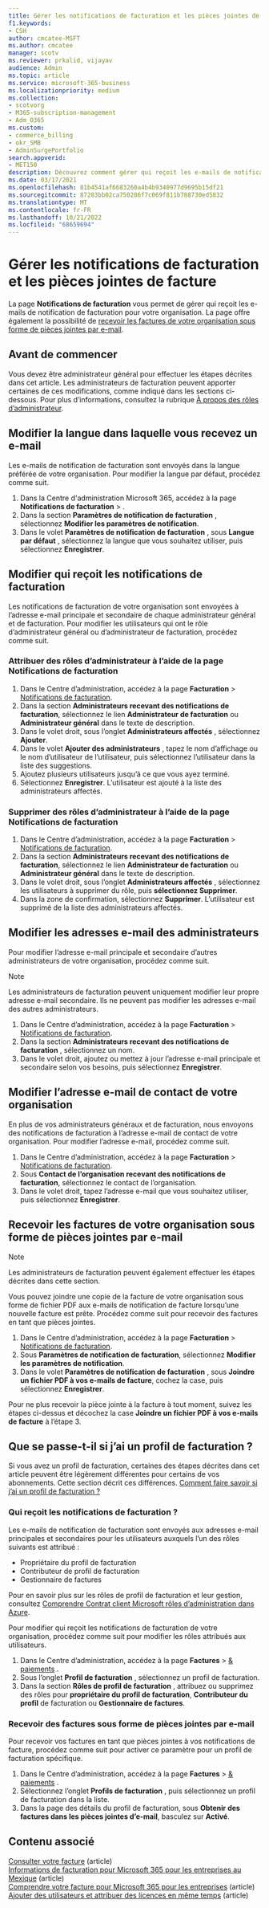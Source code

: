 ```yaml
---
title: Gérer les notifications de facturation et les pièces jointes de facture
f1.keywords:
- CSH
author: cmcatee-MSFT
ms.author: cmcatee
manager: scotv
ms.reviewer: prkalid, vijayav
audience: Admin
ms.topic: article
ms.service: microsoft-365-business
ms.localizationpriority: medium
ms.collection:
- scotvorg
- M365-subscription-management
- Adm_O365
ms.custom:
- commerce_billing
- okr_SMB
- AdminSurgePortfolio
search.appverid:
- MET150
description: Découvrez comment gérer qui reçoit les e-mails de notification de facturation et les pièces jointes de facture.
ms.date: 03/17/2021
ms.openlocfilehash: 81b4541af6683260a4b4b9340977d9695b15df21
ms.sourcegitcommit: 87283bb02ca750286f7c069f811b788730ed5832
ms.translationtype: MT
ms.contentlocale: fr-FR
ms.lasthandoff: 10/21/2022
ms.locfileid: "68659694"
---
```

# <a name="manage-billing-notifications-and-invoice-attachments"></a>Gérer les notifications de facturation et les pièces jointes de facture

La page **Notifications de facturation** vous permet de gérer qui reçoit les e-mails de notification de facturation pour votre organisation. La page offre également la possibilité de [recevoir les factures de votre organisation sous forme de pièces jointes par e-mail](#receive-your-organizations-invoices-as-email-attachments).

## <a name="before-you-begin"></a>Avant de commencer

Vous devez être administrateur général pour effectuer les étapes décrites dans cet article. Les administrateurs de facturation peuvent apporter certaines de ces modifications, comme indiqué dans les sections ci-dessous. Pour plus d’informations, consultez la rubrique [À propos des rôles d’administrateur](../../admin/add-users/about-admin-roles.md).

## <a name="change-the-language-you-receive-email-in"></a>Modifier la langue dans laquelle vous recevez un e-mail

Les e-mails de notification de facturation sont envoyés dans la langue préférée de votre organisation. Pour modifier la langue par défaut, procédez comme suit.

1. Dans la Centre d'administration Microsoft 365, accédez à la page **Notifications de facturation** > .<a href="https://go.microsoft.com/fwlink/p/?linkid=853212" target="_blank"></a>
2. Dans la section **Paramètres de notification de facturation** , sélectionnez **Modifier les paramètres de notification**.
3. Dans le volet **Paramètres de notification de facturation** , sous **Langue par défaut** , sélectionnez la langue que vous souhaitez utiliser, puis sélectionnez **Enregistrer**.

## <a name="change-who-receives-billing-notifications"></a>Modifier qui reçoit les notifications de facturation

Les notifications de facturation de votre organisation sont envoyées à l’adresse e-mail principale et secondaire de chaque administrateur général et de facturation. Pour modifier les utilisateurs qui ont le rôle d’administrateur général ou d’administrateur de facturation, procédez comme suit.

### <a name="assign-admin-roles-by-using-the-billing-notifications-page"></a>Attribuer des rôles d’administrateur à l’aide de la page Notifications de facturation

1. Dans le Centre d’administration, accédez à la page **Facturation** > <a href="https://go.microsoft.com/fwlink/p/?linkid=853212" target="_blank">Notifications de facturation</a>.
2. Dans la section **Administrateurs recevant des notifications de facturation**, sélectionnez le lien **Administrateur de facturation** ou **Administrateur général** dans le texte de description.
3. Dans le volet droit, sous l’onglet **Administrateurs affectés** , sélectionnez **Ajouter**.
4. Dans le volet **Ajouter des administrateurs** , tapez le nom d’affichage ou le nom d’utilisateur de l’utilisateur, puis sélectionnez l’utilisateur dans la liste des suggestions.
5. Ajoutez plusieurs utilisateurs jusqu’à ce que vous ayez terminé.
6. Sélectionnez **Enregistrer**. L’utilisateur est ajouté à la liste des administrateurs affectés.

### <a name="remove-admin-roles-by-using-the-billing-notifications-page"></a>Supprimer des rôles d’administrateur à l’aide de la page Notifications de facturation

1. Dans le Centre d’administration, accédez à la page **Facturation** > <a href="https://go.microsoft.com/fwlink/p/?linkid=853212" target="_blank">Notifications de facturation</a>.
2. Dans la section **Administrateurs recevant des notifications de facturation**, sélectionnez le lien **Administrateur de facturation** ou **Administrateur général** dans le texte de description.
3. Dans le volet droit, sous l’onglet **Administrateurs affectés** , sélectionnez les utilisateurs à supprimer du rôle, puis **sélectionnez Supprimer**.
4. Dans la zone de confirmation, sélectionnez **Supprimer**. L’utilisateur est supprimé de la liste des administrateurs affectés.

## <a name="change-the-email-addresses-for-admins"></a>Modifier les adresses e-mail des administrateurs

Pour modifier l’adresse e-mail principale et secondaire d’autres administrateurs de votre organisation, procédez comme suit.

> [!NOTE]
> Les administrateurs de facturation peuvent uniquement modifier leur propre adresse e-mail secondaire. Ils ne peuvent pas modifier les adresses e-mail des autres administrateurs.

1. Dans le Centre d’administration, accédez à la page **Facturation** > <a href="https://go.microsoft.com/fwlink/p/?linkid=853212" target="_blank">Notifications de facturation</a>.
2. Dans la section **Administrateurs recevant des notifications de facturation** , sélectionnez un nom.
3. Dans le volet droit, ajoutez ou mettez à jour l’adresse e-mail principale et secondaire selon vos besoins, puis sélectionnez **Enregistrer**.

## <a name="change-your-organizations-contact-email"></a>Modifier l’adresse e-mail de contact de votre organisation

En plus de vos administrateurs généraux et de facturation, nous envoyons des notifications de facturation à l’adresse e-mail de contact de votre organisation. Pour modifier l’adresse e-mail, procédez comme suit.

1. Dans le Centre d’administration, accédez à la page **Facturation** > <a href="https://go.microsoft.com/fwlink/p/?linkid=853212" target="_blank">Notifications de facturation</a>.
2. Sous **Contact de l’organisation recevant des notifications de facturation**, sélectionnez le contact de l’organisation.
3. Dans le volet droit, tapez l’adresse e-mail que vous souhaitez utiliser, puis sélectionnez **Enregistrer**.

## <a name="receive-your-organizations-invoices-as-email-attachments"></a>Recevoir les factures de votre organisation sous forme de pièces jointes par e-mail

> [!NOTE]
> Les administrateurs de facturation peuvent également effectuer les étapes décrites dans cette section.

Vous pouvez joindre une copie de la facture de votre organisation sous forme de fichier PDF aux e-mails de notification de facture lorsqu’une nouvelle facture est prête. Procédez comme suit pour recevoir des factures en tant que pièces jointes.

1. Dans le Centre d’administration, accédez à la page **Facturation** > <a href="https://go.microsoft.com/fwlink/p/?linkid=853212" target="_blank">Notifications de facturation</a>.
2. Sous **Paramètres de notification de facturation**, sélectionnez **Modifier les paramètres de notification**.
3. Dans le volet **Paramètres de notification de facturation** , sous **Joindre un fichier PDF à vos e-mails de facture**, cochez la case, puis sélectionnez **Enregistrer**.

Pour ne plus recevoir la pièce jointe à la facture à tout moment, suivez les étapes ci-dessus et décochez la case **Joindre un fichier PDF à vos e-mails de facture** à l’étape 3.

## <a name="what-if-i-have-a-billing-profile"></a>Que se passe-t-il si j’ai un profil de facturation ?

Si vous avez un profil de facturation, certaines des étapes décrites dans cet article peuvent être légèrement différentes pour certains de vos abonnements. Cette section décrit ces différences. [Comment faire savoir si j’ai un profil de facturation ?](manage-billing-profiles.md)

### <a name="who-receives-billing-notifications"></a>Qui reçoit les notifications de facturation ?

Les e-mails de notification de facturation sont envoyés aux adresses e-mail principales et secondaires pour les utilisateurs auxquels l’un des rôles suivants est attribué :

- Propriétaire du profil de facturation
- Contributeur de profil de facturation
- Gestionnaire de factures

Pour en savoir plus sur les rôles de profil de facturation et leur gestion, consultez [Comprendre Contrat client Microsoft rôles d’administration dans Azure](/azure/cost-management-billing/manage/understand-mca-roles).

Pour modifier qui reçoit les notifications de facturation de votre organisation, procédez comme suit pour modifier les rôles attribués aux utilisateurs.

1. Dans le Centre d’administration, accédez à la page **Factures** > <a href="https://go.microsoft.com/fwlink/p/?linkid=2102895" target="_blank">& paiements</a> .
2. Sous l’onglet **Profil de facturation** , sélectionnez un profil de facturation.
3. Dans la section **Rôles de profil de facturation** , attribuez ou supprimez des rôles pour **propriétaire du profil de facturation**, **Contributeur du profil** de facturation ou **Gestionnaire de factures**.

### <a name="receive-invoices-as-email-attachments"></a>Recevoir des factures sous forme de pièces jointes par e-mail

Pour recevoir vos factures en tant que pièces jointes à vos notifications de facture, procédez comme suit pour activer ce paramètre pour un profil de facturation spécifique.

1. Dans le Centre d’administration, accédez à la page **Factures** > <a href="https://go.microsoft.com/fwlink/p/?linkid=2102895" target="_blank">& paiements</a> .
2. Sélectionnez l’onglet **Profils de facturation** , puis sélectionnez un profil de facturation dans la liste.
3. Dans la page des détails du profil de facturation, sous **Obtenir des factures dans les pièces jointes d’e-mail**, basculez sur **Activé**.

## <a name="related-content"></a>Contenu associé

[Consulter votre facture](view-your-bill-or-invoice.md) (article)\
[Informations de facturation pour Microsoft 365 pour les entreprises au Mexique](mexico-billing-info.md) (article) \
[Comprendre votre facture pour Microsoft 365 pour les entreprises](understand-your-invoice2.md) (article)\
[Ajouter des utilisateurs et attribuer des licences en même temps](../../admin/add-users/add-users.md) (article)
